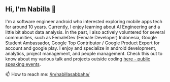 ## Hi, I'm Nabilla 👋

I'm a software engineer android who interested exploring mobile apps tech for around 10 years. Currently, I enjoy learning about AI Engineering and a little bit about data analysis. In the past, I also actively voluntered for several communities, such as FemaleDev (Female Developer) Indonesia, Google Student Ambassador, Google Top Contributor / Google Product Expert for account and google play. I enjoy and specialize in android development, analytics, project management, and people management. Check this out to know about my various talk and projects outside coding [here - public speaking events](https://github.com/nabillasab/nabillasab/blob/main/public-speaking.md).

📫 How to reach me: [/in/nabillasabbaha/](https://www.linkedin.com/in/nabillasabbaha/)
